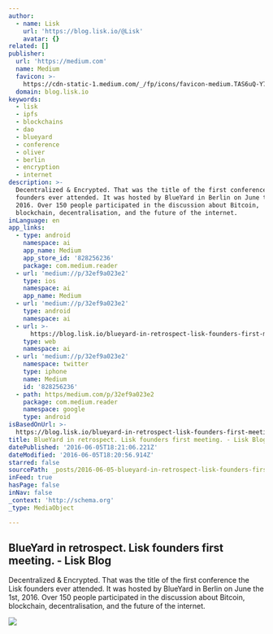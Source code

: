 ```yaml
---
author:
  - name: Lisk
    url: 'https://blog.lisk.io/@Lisk'
    avatar: {}
related: []
publisher:
  url: 'https://medium.com'
  name: Medium
  favicon: >-
    https://cdn-static-1.medium.com/_/fp/icons/favicon-medium.TAS6uQ-Y7kcKgi0xjcYHXw.ico
  domain: blog.lisk.io
keywords:
  - lisk
  - ipfs
  - blockchains
  - dao
  - blueyard
  - conference
  - oliver
  - berlin
  - encryption
  - internet
description: >-
  Decentralized & Encrypted. That was the title of the first conference the Lisk
  founders ever attended. It was hosted by BlueYard in Berlin on June the 1st,
  2016. Over 150 people participated in the discussion about Bitcoin,
  blockchain, decentralisation, and the future of the internet.
inLanguage: en
app_links:
  - type: android
    namespace: ai
    app_name: Medium
    app_store_id: '828256236'
    package: com.medium.reader
  - url: 'medium://p/32ef9a023e2'
    type: ios
    namespace: ai
    app_name: Medium
  - url: 'medium://p/32ef9a023e2'
    type: android
    namespace: ai
  - url: >-
      https://blog.lisk.io/blueyard-in-retrospect-lisk-founders-first-meeting-32ef9a023e2
    type: web
    namespace: ai
  - url: 'medium://p/32ef9a023e2'
    namespace: twitter
    type: iphone
    name: Medium
    id: '828256236'
  - path: https/medium.com/p/32ef9a023e2
    package: com.medium.reader
    namespace: google
    type: android
isBasedOnUrl: >-
  https://blog.lisk.io/blueyard-in-retrospect-lisk-founders-first-meeting-32ef9a023e2#.z3rp1atk7
title: BlueYard in retrospect. Lisk founders first meeting. - Lisk Blog
datePublished: '2016-06-05T18:21:06.221Z'
dateModified: '2016-06-05T18:20:56.914Z'
starred: false
sourcePath: _posts/2016-06-05-blueyard-in-retrospect-lisk-founders-first-meeting-lisk.md
inFeed: true
hasPage: false
inNav: false
_context: 'http://schema.org'
_type: MediaObject

---
```

<article style=""><h1>BlueYard in retrospect. Lisk founders first meeting. - Lisk Blog</h1><p>Decentralized &amp; Encrypted. That was the title of the first conference the Lisk founders ever attended. It was hosted by BlueYard in Berlin on June the 1st, 2016. Over 150 people participated in the discussion about Bitcoin, blockchain, decentralisation, and the future of the internet.</p><img src="https://cdn-images-1.medium.com/max/1200/1*0rw6zKgXO-c6I8Tljr7Z0A.png" /></article>